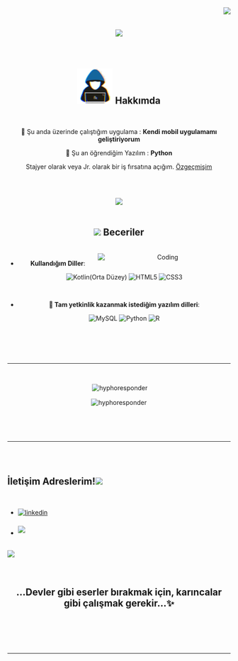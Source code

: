 <img align="right" src="https://visitor-badge.laobi.icu/badge?page_id=salesp07.salesp07" />

<h1 align="center">
    <img src="https://readme-typing-svg.herokuapp.com/?font=Righteous&size=35&center=true&vCenter=true&width=600&height=70&duration=4000&lines=Profilime+Hoşgeldin!+👋;+Ben+Mert+Özdemir!;+Sorunuz+Varsa+Lütfen+Bana+Ulaşın!" />
</h1>
   
<div align="center">


<br>



	
## <picture><img src = "https://github.com/0xAbdulKhalid/0xAbdulKhalid/raw/main/assets/mdImages/about_me.gif" width = 80px></picture> **Hakkımda**

<br>

🔭 Şu anda üzerinde çalıştığım uygulama : **Kendi mobil uygulamamı geliştiriyorum**

🌱 Şu an öğrendiğim Yazılım : **Python**

 Stajyer olarak veya Jr. olarak bir iş fırsatına açığım. [Özgeçmişim](https://drive.google.com/file/d/1OY6vMXBilBE4BJsk5sE4HJV-Y2iWgf7D/view?usp=sharing)

<br><br>

<img src="https://user-images.githubusercontent.com/73097560/115834477-dbab4500-a447-11eb-908a-139a6edaec5c.gif"><br><br>

## <img src="https://media2.giphy.com/media/QssGEmpkyEOhBCb7e1/giphy.gif?cid=ecf05e47a0n3gi1bfqntqmob8g9aid1oyj2wr3ds3mg700bl&rid=giphy.gif" width ="25"><b> Beceriler</b>
<br>
<img align="right" alt="Coding" width="300" src="https://media.tenor.com/rePDfDWO3XoAAAAd/hacking.gif">	
<p align="center">

- **Kullandığım Diller**:
    
    ![Kotlin(Orta Düzey)](https://img.shields.io/badge/Kotlin-0095D5?&style=for-the-badge&logo=kotlin&logoColor=white)
    ![HTML5](https://img.shields.io/badge/HTML5%20-%23E34F26.svg?style=for-the-badge&logo=html5&logoColor=white)
    ![CSS3](https://img.shields.io/badge/CSS%20-%231572B6.svg?style=for-the-badge&logo=css3&logoColor=white)

<br>   
    
- **🌱 Tam yetkinlik kazanmak istediğim yazılım dilleri**:

   ![MySQL](https://img.shields.io/badge/MySQL-00000F?style=for-the-badge&logo=mysql&logoColor=white)
   ![Python](https://img.shields.io/badge/Python-14354C?style=for-the-badge&logo=python&logoColor=white)
   ![R](https://img.shields.io/badge/R-276DC3?style=for-the-badge&logo=r&logoColor=white)

<br>


</p>

<br>
<br>

-----

<br>

<p>&nbsp;<img align="center" src="https://github-readme-stats.vercel.app/api?username=hyphoresponder&show_icons=true&locale=en" alt="hyphoresponder" /></p>

<p><img align="center" src="https://github-readme-streak-stats.herokuapp.com/?user=hyphoresponder&" alt="hyphoresponder" /></p>


</a>
</div>

<br>
<br>
<br>

-----

<br>
<br>

## <b> İletişim Adreslerim!</b><img src="https://github.com/Hyphoresponder/Hyphoresponder/raw/main/assets/mdImages/handshake.gif" width ="80">
<br>
<div align='left'>

<ul>

<li>
<a href="https://linkedin.com/in/mertcuman" target="_blank">
<img src="https://img.shields.io/badge/linkedin:  MertOzdemir-%2300acee.svg?color=405DE6&style=for-the-badge&logo=linkedin&logoColor=white" alt=linkedin style="margin-bottom: 5px;"/>
</a>
</li>

<br>


<li>
<a href="mailto:ozdemir_mert@hbv.edu.tr" target="_blank">
<img src="https://img.shields.io/badge/gmail:  MertOzdemir-%23EA4335.svg?style=for-the-badge&logo=gmail&logoColor=white" t=mail style="margin-bottom: 5px;" />
</a>
</li>
	
</ul>
</div>

<br>
<img src="https://user-images.githubusercontent.com/73097560/115834477-dbab4500-a447-11eb-908a-139a6edaec5c.gif">
<br>
<br>
<br>

<div align='center'>

## <b>...Devler gibi eserler bırakmak için, karıncalar gibi çalışmak gerekir...✨</b>

</div>
<br>
<br>
<br>
<br>

---

<br>


